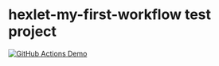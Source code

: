 # hexlet-my-first-workflow test project

[![GitHub Actions Demo](https://github.com/sirflyingv/hexlet-my-first-workflow/actions/workflows/github-actions-demo.yml/badge.svg)](https://github.com/sirflyingv/hexlet-my-first-workflow/actions/workflows/github-actions-demo.yml)